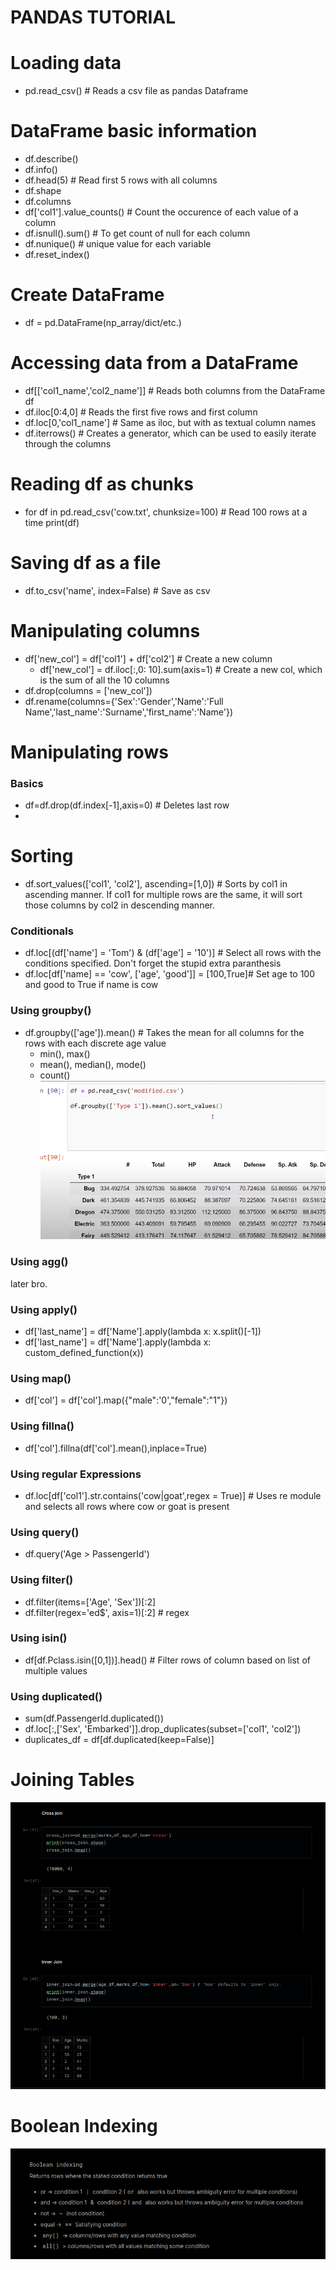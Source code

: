 # PANDAS TUTORIAL

# Loading data
- pd.read_csv() # Reads a csv file as pandas Dataframe

# DataFrame basic information
- df.describe()
- df.info()
- df.head(5) # Read first 5 rows with all columns
- df.shape
- df.columns
- df['col1'].value_counts() # Count the occurence of each value of a column
- df.isnull().sum() # To get count of null for each column
- df.nunique() # unique value for each variable
- df.reset_index() 
  
# Create DataFrame
- df = pd.DataFrame(np_array/dict/etc.)

# Accessing data from a DataFrame
- df[['col1_name','col2_name']] # Reads both columns from the DataFrame df
- df.iloc[0:4,0] # Reads the first five rows and first column
- df.loc[0,'col1_name'] # Same as iloc, but with as textual column names
- df.iterrows() # Creates a generator, which can be used to easily iterate through the columns

# Reading df as chunks
- for df in pd.read_csv('cow.txt', chunksize=100) # Read 100 rows at a time
      print(df)

# Saving df as a file 
- df.to_csv('name', index=False) # Save as csv

# Manipulating columns
- df['new_col'] = df['col1'] + df['col2'] # Create a new column
    - df['new_col'] = df.iloc[:,0: 10].sum(axis=1) # Create a new col, which is the sum of all the 10 columns
- df.drop(columns = ['new_col'])
- df.rename(columns={'Sex':'Gender','Name':'Full Name','last_name':'Surname','first_name':'Name'})

# Manipulating rows

### Basics
- df=df.drop(df.index[-1],axis=0) # Deletes last row
- 
# Sorting
- df.sort_values(['col1', 'col2'], ascending=[1,0]) # Sorts by col1 in ascending manner. If col1 for multiple rows are the same, it will sort those columns by col2 in descending manner.

### Conditionals
- df.loc[(df['name'] = 'Tom') & (df['age'] = '10')] # Select all rows with the conditions specified. Don't forget the stupid extra paranthesis
- df.loc[df['name] == 'cow', ['age', 'good']] = [100,True]# Set age to 100 and good to True if name is cow 

### Using groupby()
- df.groupby(['age']).mean() # Takes the mean for all columns for the rows with each discrete age value
  - min(), max()
  - mean(), median(), mode()
  - count()
![Alt text](image.png)

### Using agg()
later bro.

### Using apply()
- df['last_name'] = df['Name'].apply(lambda x: x.split()[-1])
- df['last_name'] = df['Name'].apply(lambda x: custom_defined_function(x))

### Using map()
- df['col'] = df['col'].map({"male":'0',"female":"1"})

### Using fillna()
- df['col'].fillna(df['col'].mean(),inplace=True)

### Using regular Expressions
- df.loc[df['col1'].str.contains('cow|goat',regex = True)] # Uses re module and selects all rows where cow or goat is present

### Using query()
- df.query('Age > PassengerId')

### Using filter()
- df.filter(items=['Age', 'Sex'])[:2]
- df.filter(regex='ed$', axis=1)[:2] # regex

### Using isin()
- df[df.Pclass.isin([0,1])].head() # Filter rows of column based on list of multiple values

### Using duplicated()
- sum(df.PassengerId.duplicated())
- df.loc[:,['Sex', 'Embarked']].drop_duplicates(subset=['col1', 'col2'])
- duplicates_df = df[df.duplicated(keep=False)]

# Joining Tables
![Alt text](image-1.png)

# Boolean Indexing
![Alt text](image-2.png)
